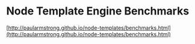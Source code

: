 # Node Template Engine Benchmarks
[http://paularmstrong.github.io/node-templates/benchmarks.html](http://paularmstrong.github.io/node-templates/benchmarks.html)
